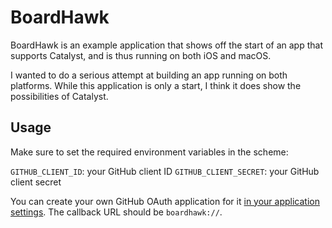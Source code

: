 # BoardHawk

BoardHawk is an example application that shows off the start of an app that supports Catalyst, and is thus running on both iOS and macOS.

I wanted to do a serious attempt at building an app running on both platforms. While this application is only a start, I think it does show the possibilities of Catalyst.

## Usage

Make sure to set the required environment variables in the scheme:

`GITHUB_CLIENT_ID`: your GitHub client ID
`GITHUB_CLIENT_SECRET`: your GitHub client secret

You can create your own GitHub OAuth application for it [in your application settings](https://github.com/settings/applications/new). The callback URL should be `boardhawk://`.
